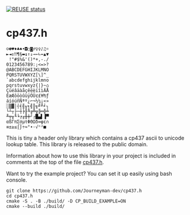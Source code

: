 <!--
SPDX-FileCopyrightText: 2022-2023 Daniel Aimé Valcour <fosssweeper@gmail.com>

SPDX-License-Identifier: MIT
-->

[![REUSE status](https://api.reuse.software/badge/git.fsfe.org/reuse/api)](https://api.reuse.software/info/git.fsfe.org/reuse/api)

# cp437.h

    ☺☻♥♦♣♠•◘○◙♂♀♀♪♫☼
    ►◄↕‼¶§▬↨↑↓→←∟↔▲▼
     !"#$%&'()*+,-./
    0123456789:;<=>?
    @ABCDEFGHIJKLMNO
    PQRSTUVWXYZ[\]^_
    `abcdefghijklmno
    pqrstuvwxyz{|}~⌂
    ÇüéâäàåçêëèïîìÄÅ
    ÉæÆôöòûùÿÖÜ¢£¥₧ƒ
    áíóúñÑªº¿⌐¬½¼¡«»
    ░▒▓│┤╡╢╖╕╣║╗╝╜╛┐
    └┴┬├─┼╞╟╚╔╩╦╠═╬╧
    ╨╤╥╙╘╒╓╫╪┘┌█▄▌▐▀
    αßΓπΣσµτΦΘΩδ∞φε∩
    ≡±≥≤⌠⌡÷≈°∙·√ⁿ²■

This is tiny a header only library which contains a cp437 ascii to unicode lookup table. This library is released to the public domain.

Information about how to use this library in your project is included in comments at the top of the file [cp437.h](include/cp/cp437.h).

Want to try the example project? You can set it up easily using bash console.

    git clone https://github.com/Journeyman-dev/cp437.h
    cd cp437.h
    cmake -S . -B ./build/ -D CP_BUILD_EXAMPLE=ON
    cmake --build ./build/


